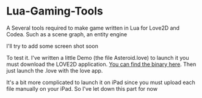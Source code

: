 # Lua-Gaming-Tools
A Several tools required to make game written in Lua for Love2D and Codea.
Such as a scene graph, an entity engine

I'll try to add some screen shot soon

To test it. I've written a little Demo (the file Asteroid.love) to launch it you must download the LOVE2D application. [You can find the binary here](https://love2d.org). 
Then just launch the .love with the love app.

It's a bit more complicated to launch it on iPad since you must upload each file manually on your iPad. So I've let down this part for now
